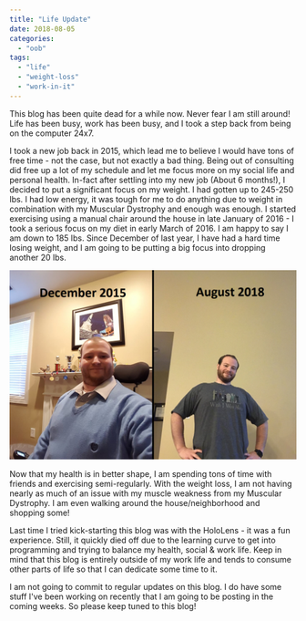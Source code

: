 ```yaml
---
title: "Life Update"
date: 2018-08-05
categories: 
  - "oob"
tags: 
  - "life"
  - "weight-loss"
  - "work-in-it"
---
```


This blog has been quite dead for a while now. Never fear I am still around! Life has been busy, work has been busy, and I took a step back from being on the computer 24x7.

I took a new job back in 2015, which lead me to believe I would have tons of free time - not the case, but not exactly a bad thing. Being out of consulting did free up a lot of my schedule and let me focus more on my social life and personal health. In-fact after settling into my new job (About 6 months!), I decided to put a significant focus on my weight. I had gotten up to 245-250 lbs. I had low energy, it was tough for me to do anything due to weight in combination with my Muscular Dystrophy and enough was enough. I started exercising using a manual chair around the house in late January of 2016 - I took a serious focus on my diet in early March of 2016. I am happy to say I am down to 185 lbs. Since December of last year, I have had a hard time losing weight, and I am going to be putting a big focus into dropping another 20 lbs.

![](images/beforeafter-1024x675.png)

Now that my health is in better shape, I am spending tons of time with friends and exercising semi-regularly. With the weight loss, I am not having nearly as much of an issue with my muscle weakness from my Muscular Dystrophy. I am even walking around the house/neighborhood and shopping some!

Last time I tried kick-starting this blog was with the HoloLens - it was a fun experience. Still, it quickly died off due to the learning curve to get into programming and trying to balance my health, social & work life. Keep in mind that this blog is entirely outside of my work life and tends to consume other parts of life so that I can dedicate some time to it.

I am not going to commit to regular updates on this blog. I do have some stuff I've been working on recently that I am going to be posting in the coming weeks. So please keep tuned to this blog!
